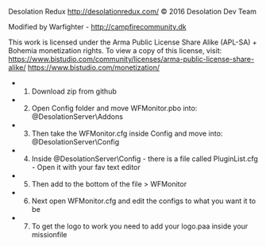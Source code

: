 
 Desolation Redux
 http://desolationredux.com/
 © 2016 Desolation Dev Team
  
 Modified by Warfighter - http://campfirecommunity.dk
 
 This work is licensed under the Arma Public License Share Alike (APL-SA) + Bohemia monetization rights.
 To view a copy of this license, visit:
 https://www.bistudio.com/community/licenses/arma-public-license-share-alike/
 https://www.bistudio.com/monetization/
 

* 1) Download zip from github
* 2) Open Config folder and move WFMonitor.pbo into: @DesolationServer\Addons
* 3) Then take the WFMonitor.cfg inside Config and move into: @DesolationServer\Config
* 4) Inside @DesolationServer\Config - there is a file called PluginList.cfg - Open it with your fav text editor
* 5) Then add to the bottom of the file > WFMonitor
* 6) Next open WFMonitor.cfg and edit the configs to what you want it to be
* 7) To get the logo to work you need to add your logo.paa inside your missionfile
